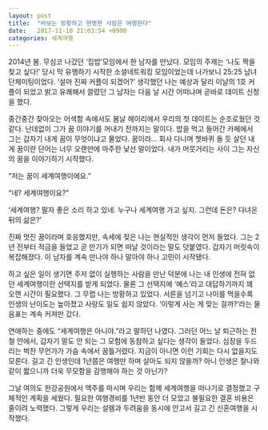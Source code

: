 ```yaml
---
layout: post
title:  "바보는 방황하고 현명한 사람은 여행한다"
date:   2017-11-10 21:03:54 +0900
categories: 세계여행
---
```


2014년 봄. 무심코 나갔던 ‘집밥’모임에서 한 남자를 만났다. 모임의 주제는 ‘나도 짝을 찾고 싶다!’ 당시 막 유행하기 시작한 소셜네트워킹 모임이었는데 나가보니 25:25 남녀 단체미팅이었다. ‘설마 진짜 커플이 되겠어?’ 생각했던 나는 예상과 달리 이날의 1호 커플이 되었고 밝고 유쾌해서 끌렸던 그 남자는 다음 날 시간 어떠냐며 곧바로 데이트 신청을 했다.

중간중간 찾아오는 어색함 속에서도 봄날 헤이리에서 우리의 첫 데이트는 순조로웠던 것 같다. 난데없이 그가 꿈 이야기를 꺼내기 전까지는 말이다. 밥을 먹고 들어간 카페에서 그는 갑자기 내게 꿈이 무엇이냐고 물었다. 꿈이라… 회사 다니며 쳇바퀴 돌 듯 살던 내게 꿈이란 단어는 너무 오랜만에 마주한 낯선 말이었다. 내가 머뭇거리는 사이 그는 자신의 꿈을 이야기하기 시작했다. 

“저는 꿈이 세계여행이에요.”

“네? 세계여행이요?”

‘세계여행? 팔자 좋은 소리 하고 있네. 누구나 세계여행 가고 싶지. 그런데 돈은? 다녀온 뒤의 삶은?’

진짜 멋진 꿈이라며 호응했지만, 속세에 젖은 나는 현실적인 생각이 먼저 들었다. 그는 2년 전부터 적금을 들었고 곧 만기가 되면 떠날 것이라는 말도 덧붙였다. 갑자기 머릿속이 복잡해졌다. 이 남자를 계속 만나야 하나 말아야 하나 고민이 시작됐다.

하고 싶은 일이 생기면 주저 없이 실행하는 사람을 만난 덕분에 나는 내 인생에 전혀 없던 세계여행이란 선택지를 받게 되었다. 물론 그 선택지에 ‘예스’라고 대답하기까지 꽤 오랜 시간이 필요했다. 그 무렵 나는 방황하고 있었다. 서른을 넘기고 나이를 먹을수록 인생의 난이도는 높아졌고 사랑도 일도 쉽지 않았다. ‘이렇게 사는 게 맞는 걸까?’라는 물음표는 계속 커져만 갔다. 

연애하는 중에도 “세계여행은 아니야.”라고 말하던 나였다. 그러던 어느 날 퇴근하는 전철 안에서, 갑자기 말도 안 되는 그 모험에 동참하고 싶다는 생각이 들었다. 심장을 두드리는 벅찬 무언가가 가슴 속에서 꿈틀거렸다. 지금이 아니면 이런 기회는 다시 없을지도 모른다. 길고 긴 인생인데 1년쯤은 여행만 하며 살아도 되지 않을까? 아니 인생은 찰나와 같이 짧으니까 더욱 무모함을 감행해야 하는 것 아닌가? 

그날 여의도 한강공원에서 맥주를 마시며 우리는 함께 세계여행을 떠나기로 결정했고 구체적인 계획을 세웠다. 필요한 여행경비를 1년반 동안 더 모았고 불필요한 결혼 비용은 줄이려 노력했다. 그렇게 우리는 설렘과 두려움을 동시에 안고서 길고 긴 신혼여행을 시작했다.